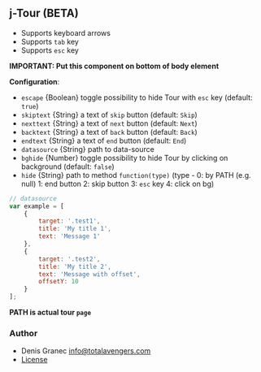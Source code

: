 ## j-Tour (BETA)

- Supports keyboard arrows
- Supports `tab` key
- Supports `esc` key

__IMPORTANT: Put this component on bottom of body element__

__Configuration__:

- `escape` {Boolean} toggle possibility to hide Tour with `esc` key (default: `true`)
- `skiptext` {String} a text of `skip` button (default: `Skip`)
- `nexttext` {String} a text of `next` button (default: `Next`)
- `backtext` {String} a text of `back` button (default: `Back`)
- `endtext` {String} a text of `end` button (default: `End`)
- `datasource` {String} path to data-source
- `bghide` {Number} toggle possibility to hide Tour by clicking on background (default: `false`)
- `hide` {String} path to method `function(type)` (type - 0: by PATH (e.g. null) 1: end button 2: skip button 3: `esc` key 4: click on bg)

```javascript
// datasource
var example = [
	{
		target: '.test1',
		title: 'My title 1',
		text: 'Message 1'
	},
	{
		target: '.test2',
		title: 'My title 2',
		text: 'Message with offset',
		offsetY: 10
	}
];
```

__PATH is actual tour `page`__

### Author

- Denis Granec <info@totalavengers.com>
- [License](https://www.totaljs.com/license/)
